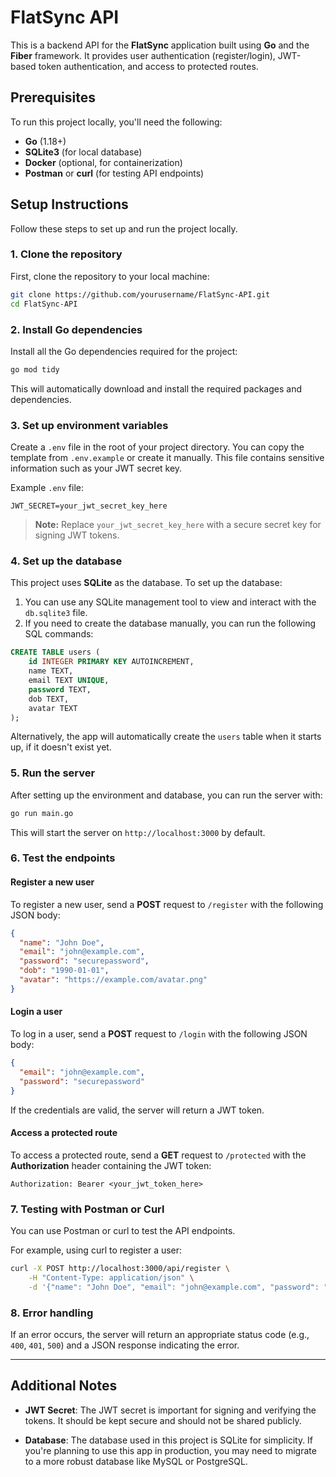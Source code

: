 # FlatSync API

This is a backend API for the **FlatSync** application built using **Go** and the **Fiber** framework. It provides user authentication (register/login), JWT-based token authentication, and access to protected routes.

## Prerequisites

To run this project locally, you'll need the following:

* **Go** (1.18+)
* **SQLite3** (for local database)
* **Docker** (optional, for containerization)
* **Postman** or **curl** (for testing API endpoints)

## Setup Instructions

Follow these steps to set up and run the project locally.

### 1. Clone the repository

First, clone the repository to your local machine:

```bash
git clone https://github.com/yourusername/FlatSync-API.git
cd FlatSync-API
```

### 2. Install Go dependencies

Install all the Go dependencies required for the project:

```bash
go mod tidy
```

This will automatically download and install the required packages and dependencies.

### 3. Set up environment variables

Create a `.env` file in the root of your project directory. You can copy the template from `.env.example` or create it manually. This file contains sensitive information such as your JWT secret key.

Example `.env` file:

```
JWT_SECRET=your_jwt_secret_key_here
```

> **Note:** Replace `your_jwt_secret_key_here` with a secure secret key for signing JWT tokens.

### 4. Set up the database

This project uses **SQLite** as the database. To set up the database:

1. You can use any SQLite management tool to view and interact with the `db.sqlite3` file.
2. If you need to create the database manually, you can run the following SQL commands:

```sql
CREATE TABLE users (
    id INTEGER PRIMARY KEY AUTOINCREMENT,
    name TEXT,
    email TEXT UNIQUE,
    password TEXT,
    dob TEXT,
    avatar TEXT
);
```

Alternatively, the app will automatically create the `users` table when it starts up, if it doesn't exist yet.

### 5. Run the server

After setting up the environment and database, you can run the server with:

```bash
go run main.go
```

This will start the server on `http://localhost:3000` by default.

### 6. Test the endpoints

#### Register a new user

To register a new user, send a **POST** request to `/register` with the following JSON body:

```json
{
  "name": "John Doe",
  "email": "john@example.com",
  "password": "securepassword",
  "dob": "1990-01-01",
  "avatar": "https://example.com/avatar.png"
}
```

#### Login a user

To log in a user, send a **POST** request to `/login` with the following JSON body:

```json
{
  "email": "john@example.com",
  "password": "securepassword"
}
```

If the credentials are valid, the server will return a JWT token.

#### Access a protected route

To access a protected route, send a **GET** request to `/protected` with the **Authorization** header containing the JWT token:

```
Authorization: Bearer <your_jwt_token_here>
```

### 7. Testing with Postman or Curl

You can use Postman or curl to test the API endpoints.

For example, using curl to register a user:

```bash
curl -X POST http://localhost:3000/api/register \
    -H "Content-Type: application/json" \
    -d '{"name": "John Doe", "email": "john@example.com", "password": "securepassword", "dob": "1990-01-01", "avatar": "https://example.com/avatar.png"}'
```

### 8. Error handling

If an error occurs, the server will return an appropriate status code (e.g., `400`, `401`, `500`) and a JSON response indicating the error.

---

## Additional Notes

* **JWT Secret**: The JWT secret is important for signing and verifying the tokens. It should be kept secure and should not be shared publicly.

* **Database**: The database used in this project is SQLite for simplicity. If you're planning to use this app in production, you may need to migrate to a more robust database like MySQL or PostgreSQL.
